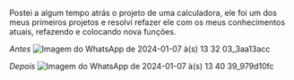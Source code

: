 Postei a algum tempo atrás o projeto de uma calculadora, ele foi um dos meus primeiros projetos e resolvi refazer ele com os meus conhecimentos atuais, refazendo e colocando nova funções.

*Antes*
![Imagem do WhatsApp de 2024-01-07 à(s) 13 32 03_3aa13acc](https://github.com/PedroHenriqueMoraesSamsonas/Calculadora-Refeita/assets/131505706/da56c7e9-fc6c-44b2-9591-acc5228740c8)

*Depois*
![Imagem do WhatsApp de 2024-01-07 à(s) 13 40 39_979d10fc](https://github.com/PedroHenriqueMoraesSamsonas/Calculadora-Refeita/assets/131505706/7eef6800-170d-414f-8bac-c76551aeaf4d)

